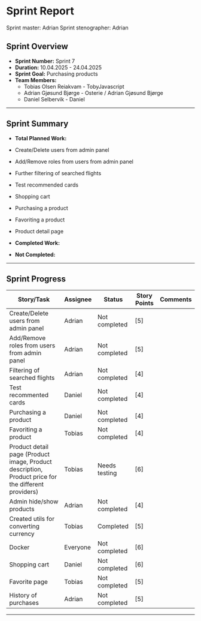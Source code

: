 # **Sprint Report**

Sprint master: Adrian
Sprint stenographer: Adrian

## **Sprint Overview**

- **Sprint Number:** Sprint 7
- **Duration:** 10.04.2025 - 24.04.2025
- **Sprint Goal:** Purchasing products
- **Team Members:**
  - Tobias Olsen Reiakvam - TobyJavascript
  - Adrian Gjøsund Bjørge - Osterie / Adrian Gjøsund Bjørge
  - Daniel Selbervik - Daniel

---

## **Sprint Summary**

- **Total Planned Work:**
- Create/Delete users from admin panel
- Add/Remove roles from users from admin panel
- Further filtering of searched flights
- Test recommended cards
- Shopping cart
- Purchasing a product
- Favoriting a product
- Product detail page

- **Completed Work:**


- **Not Completed:**

---

## **Sprint Progress**

| Story/Task                                                                                          | Assignee | Status        | Story Points | Comments |
| --------------------------------------------------------------------------------------------------- | -------- | ------------- | ------------ | -------- |
| Create/Delete users from admin panel                                                                | Adrian   | Not completed | [5]          |          |
| Add/Remove roles from users from admin panel                                                        | Adrian   | Not completed | [5]          |          |
| Filtering of searched flights                                                                       | Adrian   | Not completed | [4]          |          |
| Test recommented cards                                                                              | Daniel   | Not completed | [4]          |          |
| Purchasing a product                                                                                | Daniel   | Not completed | [4]          |          |
| Favoriting a product                                                                                | Tobias   | Not completed | [4]          |          |
| Product detail page (Product image, Product description, Product price for the different providers) | Tobias   | Needs testing | [6]          |          |
| Admin hide/show products                                                                            | Adrian   | Not completed | [4]          |          |
| Created utils for converting currency                                                               | Tobias   | Completed | [5]          |          |
| Docker                                                                                              | Everyone | Not completed | [6]          |          |
| Shopping cart                                                                                       | Daniel   | Not completed | [6]          |          |
| Favorite page                                                                                       | Tobias   | Not completed | [5]          |          |
| History of purchases                                                                                | Adrian   | Not completed | [5]          |          |
---